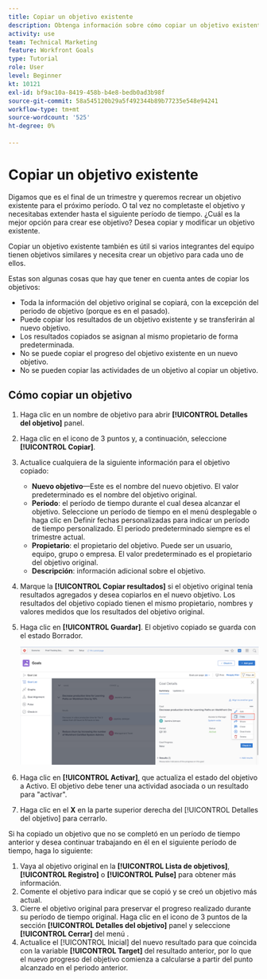 ```yaml
---
title: Copiar un objetivo existente
description: Obtenga información sobre cómo copiar un objetivo existente en [!DNL Workfront Goals].
activity: use
team: Technical Marketing
feature: Workfront Goals
type: Tutorial
role: User
level: Beginner
kt: 10121
exl-id: bf9ac10a-8419-458b-b4e8-bedb0ad3b98f
source-git-commit: 58a545120b29a5f492344b89b77235e548e94241
workflow-type: tm+mt
source-wordcount: '525'
ht-degree: 0%

---
```


# Copiar un objetivo existente

Digamos que es el final de un trimestre y queremos recrear un objetivo existente para el próximo período. O tal vez no completaste el objetivo y necesitabas extender hasta el siguiente período de tiempo. ¿Cuál es la mejor opción para crear ese objetivo? Desea copiar y modificar un objetivo existente.

Copiar un objetivo existente también es útil si varios integrantes del equipo tienen objetivos similares y necesita crear un objetivo para cada uno de ellos.

<!--
Pro-tips graphic
-->

Estas son algunas cosas que hay que tener en cuenta antes de copiar los objetivos:

* Toda la información del objetivo original se copiará, con la excepción del periodo de objetivo (porque es en el pasado).
* Puede copiar los resultados de un objetivo existente y se transferirán al nuevo objetivo.
* Los resultados copiados se asignan al mismo propietario de forma predeterminada.
* No se puede copiar el progreso del objetivo existente en un nuevo objetivo.
* No se pueden copiar las actividades de un objetivo al copiar un objetivo.

## Cómo copiar un objetivo

1. Haga clic en un nombre de objetivo para abrir **[!UICONTROL Detalles del objetivo]** panel.
1. Haga clic en el icono de 3 puntos y, a continuación, seleccione **[!UICONTROL Copiar]**.
1. Actualice cualquiera de la siguiente información para el objetivo copiado:
   * **Nuevo objetivo**—Este es el nombre del nuevo objetivo. El valor predeterminado es el nombre del objetivo original.
   * **Periodo**: el período de tiempo durante el cual desea alcanzar el objetivo. Seleccione un período de tiempo en el menú desplegable o haga clic en Definir fechas personalizadas para indicar un período de tiempo personalizado. El periodo predeterminado siempre es el trimestre actual.
   * **Propietario**: el propietario del objetivo. Puede ser un usuario, equipo, grupo o empresa. El valor predeterminado es el propietario del objetivo original.
   * **Descripción**: información adicional sobre el objetivo.

1. Marque la **[!UICONTROL Copiar resultados]** si el objetivo original tenía resultados agregados y desea copiarlos en el nuevo objetivo. Los resultados del objetivo copiado tienen el mismo propietario, nombres y valores medidos que los resultados del objetivo original.

1. Haga clic en **[!UICONTROL Guardar]**. El objetivo copiado se guarda con el estado Borrador.

   ![Una imagen del [!UICONTROL Detalles del objetivo] panel en [!DNL Workfront Goals] con la variable [!UICONTROL Copiar] option](assets/03-workfront-goals-copy-a-goal.png)

1. Haga clic en **[!UICONTROL Activar]**, que actualiza el estado del objetivo a Activo. El objetivo debe tener una actividad asociada o un resultado para &quot;activar&quot;.

1. Haga clic en el **X** en la parte superior derecha del [!UICONTROL Detalles del objetivo] para cerrarlo.

Si ha copiado un objetivo que no se completó en un período de tiempo anterior y desea continuar trabajando en él en el siguiente período de tiempo, haga lo siguiente:

1. Vaya al objetivo original en la **[!UICONTROL Lista de objetivos]**, **[!UICONTROL Registro]** o **[!UICONTROL Pulse]** para obtener más información.
1. Comente el objetivo para indicar que se copió y se creó un objetivo más actual.
1. Cierre el objetivo original para preservar el progreso realizado durante su período de tiempo original. Haga clic en el icono de 3 puntos de la sección **[!UICONTROL Detalles del objetivo]** panel y seleccione **[!UICONTROL Cerrar]** del menú .
1. Actualice el [!UICONTROL Inicial] del nuevo resultado para que coincida con la variable **[!UICONTROL Target]** del resultado anterior, por lo que el nuevo progreso del objetivo comienza a calcularse a partir del punto alcanzado en el periodo anterior.
